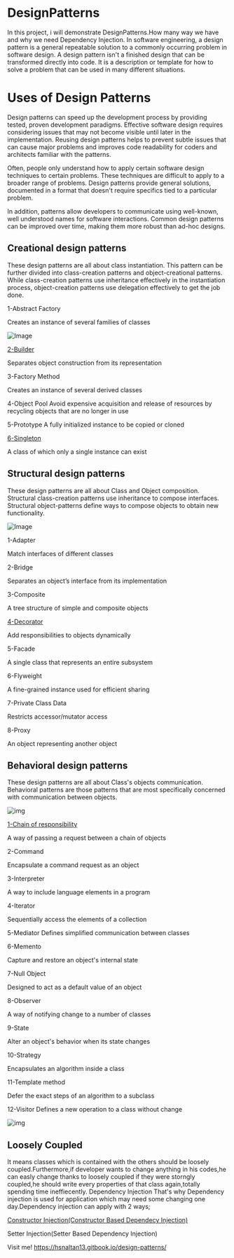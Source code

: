 # DesignPatterns
In this project, i will demonstrate DesignPatterns.How many way we have and why we need Dependency Injection.
In software engineering, a design pattern is a general repeatable solution to a commonly occurring problem in software design. A design pattern isn't a finished design that can be transformed directly into code. It is a description or template for how to solve a problem that can be used in many different situations.


# Uses of Design Patterns

Design patterns can speed up the development process by providing tested, proven development paradigms. Effective software design requires considering issues that may not become visible until later in the implementation. Reusing design patterns helps to prevent subtle issues that can cause major problems and improves code readability for coders and architects familiar with the patterns.

Often, people only understand how to apply certain software design techniques to certain problems. These techniques are difficult to apply to a broader range of problems. Design patterns provide general solutions, documented in a format that doesn't require specifics tied to a particular problem.

In addition, patterns allow developers to communicate using well-known, well understood names for software interactions. Common design patterns can be improved over time, making them more robust than ad-hoc designs.

## Creational design patterns
These design patterns are all about class instantiation. This pattern can be further divided into class-creation patterns and object-creational patterns. While class-creation patterns use inheritance effectively in the instantiation process, object-creation patterns use delegation effectively to get the job done.

1-Abstract Factory

Creates an instance of several families of classes


![Image](https://gblobscdn.gitbook.com/assets%2F-MOvkEq9XcvZ_Ts2jyIl%2F-MP42KF8pbP8fIkpl3XV%2F-MP42rw2jcmIcJDuSL2X%2FAbstract_Factory-preview.png?alt=media&token=752b3152-419e-4bfc-b021-12acc78d5cbb)

[2-Builder](https://github.com/Hasanaltan-cpu/DesignPatterns/tree/master/BuilderPattern)

Separates object construction from its representation

3-Factory Method

Creates an instance of several derived classes

4-Object Pool
Avoid expensive acquisition and release of resources by recycling objects that are no longer in use

5-Prototype
A fully initialized instance to be copied or cloned

[6-Singleton](https://github.com/Hasanaltan-cpu/DesignPatterns/tree/master/SingletonPattern)

A class of which only a single instance can exist


## Structural design patterns
These design patterns are all about Class and Object composition. Structural class-creation patterns use inheritance to compose interfaces. Structural object-patterns define ways to compose objects to obtain new functionality.

![Image](https://gblobscdn.gitbook.com/assets%2F-MOvkEq9XcvZ_Ts2jyIl%2F-MP42KF8pbP8fIkpl3XV%2F-MP42rw8Xy3den1HbRnt%2Fsctrcal1.png?alt=media&token=b56a25ec-d0cf-4435-8b3c-86981269c354)

1-Adapter

Match interfaces of different classes

2-Bridge

Separates an object’s interface from its implementation

3-Composite

A tree structure of simple and composite objects

[4-Decorator](https://github.com/Hasanaltan-cpu/DesignPatterns/tree/master/DecoratorPattern)

Add responsibilities to objects dynamically

5-Facade

A single class that represents an entire subsystem

6-Flyweight

A fine-grained instance used for efficient sharing

7-Private Class Data

Restricts accessor/mutator access

8-Proxy

An object representing another object

## Behavioral design patterns

These design patterns are all about Class's objects communication. Behavioral patterns are those patterns that are most specifically concerned with communication between objects.

![img](https://gblobscdn.gitbook.com/assets%2F-MOvkEq9XcvZ_Ts2jyIl%2F-MP42KF8pbP8fIkpl3XV%2F-MP42rw7p_weCYpZV96j%2Fbehaviour1.png?alt=media&token=5720034f-4e69-406b-a484-72833720d9df)



[1-Chain of responsibility](https://github.com/Hasanaltan-cpu/DesignPatterns/tree/master/ChainOfResponsibilityPattern)

A way of passing a request between a chain of objects

2-Command

Encapsulate a command request as an object

3-Interpreter

A way to include language elements in a program

4-Iterator

Sequentially access the elements of a collection

5-Mediator
Defines simplified communication between classes

6-Memento

Capture and restore an object's internal state

7-Null Object

Designed to act as a default value of an object

8-Observer

A way of notifying change to a number of classes

9-State

Alter an object's behavior when its state changes

10-Strategy

Encapsulates an algorithm inside a class

11-Template method

Defer the exact steps of an algorithm to a subclass

12-Visitor
Defines a new operation to a class without change

![img](https://gblobscdn.gitbook.com/assets%2F-MOvkEq9XcvZ_Ts2jyIl%2F-MP42KF8pbP8fIkpl3XV%2F-MP42rw9Tr-DpXnKVTw2%2Fbehaviour2.png?alt=media&token=6bba112d-e382-4142-b90f-769cf83c3490)

## Loosely Coupled
It means classes which is contained with the others should be loosely coupled.Furthermore,if developer wants to change anything in his codes,he can easly change thanks to loosely coupled if they were storngly coupled,he should write every properties of that class again,totally spending time ineffiecently.
Dependency Injection
That's why Dependency injection is used for application which may need some changing one day.Dependency injection can apply with 2 ways;

[Constructor Injection(Constructor Based Dependecy Injection)](https://github.com/Hasanaltan-cpu/DesignPatterns/tree/master/DesignPatterns/Entities/Concrete)

Setter Injection(Setter Based Dependency Injection)


Visit me! https://hsnaltan13.gitbook.io/design-patterns/

